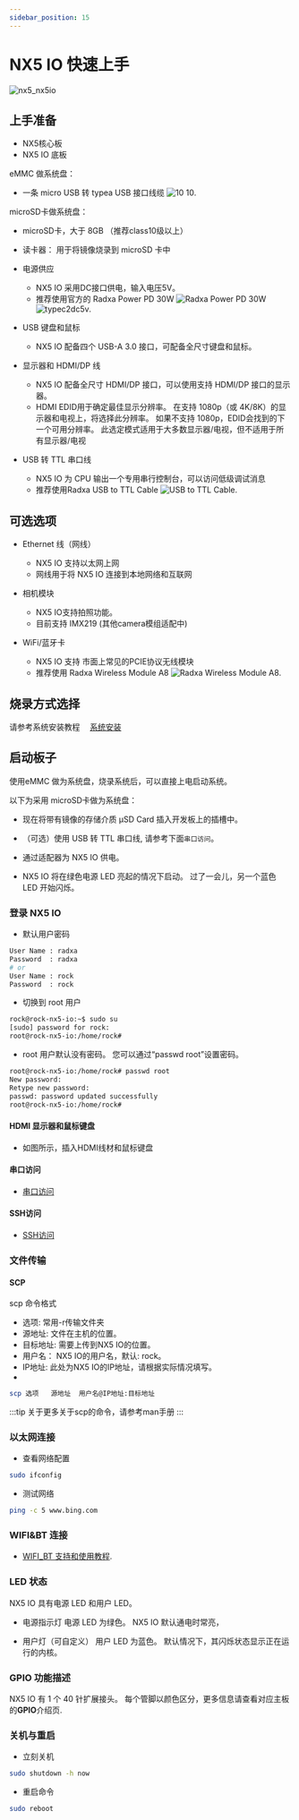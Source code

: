 ```yaml
---
sidebar_position: 15
---
```


# NX5 IO 快速上手

![nx5_nx5io](/img/nx5/nx5-io/nx5_io_with_module_main.webp)

## 上手准备

- NX5核心板
- NX5 IO 底板

eMMC 做系统盘：

- 一条 micro USB 转 typea USB 接口线缆 ![10 10](/img/nx5/others/typea2micro.webp).

microSD卡做系统盘：

- microSD卡，大于 8GB （推荐class10级以上）
- 读卡器： 用于将镜像烧录到 microSD 卡中

- 电源供应

  - NX5 IO 采用DC接口供电，输入电压5V。
  - 推荐使用官方的 Radxa Power PD 30W ![Radxa Power PD 30W](/img/accessories/pd-30w.webp) ![typec2dc5v](/img/nx5/others/typec2dc5v.webp).

- USB 键盘和鼠标

  - NX5 IO 配备四个 USB-A 3.0 接口，可配备全尺寸键盘和鼠标。

- 显示器和 HDMI/DP 线

  - NX5 IO 配备全尺寸 HDMI/DP 接口，可以使用支持 HDMI/DP 接口的显示器。
  - HDMI EDID用于确定最佳显示分辨率。 在支持 1080p（或 4K/8K）的显示器和电视上，将选择此分辨率。 如果不支持 1080p，EDID会找到的下一个可用分辨率。 此选定模式适用于大多数显示器/电视，但不适用于所有显示器/电视

- USB 转 TTL 串口线

  - NX5 IO 为 CPU 输出一个专用串行控制台，可以访问低级调试消息
  - 推荐使用Radxa USB to TTL Cable ![USB to TTL Cable](/img/accessories/usb-ttl.webp).

## 可选选项

- Ethernet 线（网线）

  - NX5 IO 支持以太网上网
  - 网线用于将 NX5 IO 连接到本地网络和互联网

- 相机模块

  - NX5 IO支持拍照功能。
  - 目前支持 IMX219 (其他camera模组适配中)

- WiFi/蓝牙卡
  - NX5 IO 支持 市面上常见的PCIE协议无线模块
  - 推荐使用 Radxa Wireless Module A8
    ![Radxa Wireless Module A8](/img/accessories/a8-module-01.webp).

## 烧录方式选择

请参考系统安装教程
&emsp;[系统安装](/compute-module/nx5/install_os.md)

## 启动板子

使用eMMC 做为系统盘，烧录系统后，可以直接上电启动系统。

以下为采用 microSD卡做为系统盘：

- 现在将带有镜像的存储介质 μSD Card 插入开发板上的插槽中。

- （可选）使用 USB 转 TTL 串口线, 请参考下面`串口访问`。

- 通过适配器为 NX5 IO 供电。

- NX5 IO 将在绿色电源 LED 亮起的情况下启动。 过了一会儿，另一个蓝色 LED 开始闪烁。

### 登录 NX5 IO

- 默认用户密码

```bash
User Name : radxa
Password  : radxa
# or
User Name : rock
Password  : rock
```

- 切换到 root 用户

```bash
rock@rock-nx5-io:~$ sudo su
[sudo] password for rock:
root@rock-nx5-io:/home/rock#
```

- root 用户默认没有密码。 您可以通过“passwd root”设置密码。

```bash
root@rock-nx5-io:/home/rock# passwd root
New password:
Retype new password:
passwd: password updated successfully
root@rock-nx5-io:/home/rock#
```

#### HDMI 显示器和鼠标键盘

- 如图所示，插入HDMI线材和鼠标键盘

#### 串口访问

- [串口访问](/general-tutorial/serial)

#### SSH访问

- [SSH访问](/radxa-os/config/ssh-access.md)

### 文件传输

#### SCP

scp 命令格式

- 选项: 常用-r传输文件夹
- 源地址: 文件在主机的位置。
- 目标地址: 需要上传到NX5 IO的位置。
- 用户名： NX5 IO的用户名，默认: rock。
- IP地址: 此处为NX5 IO的IP地址，请根据实际情况填写。
-

```bash
scp 选项   源地址  用户名@IP地址:目标地址
```

:::tip
关于更多关于scp的命令，请参考man手册
:::

### 以太网连接

- 查看网络配置

```bash
sudo ifconfig
```

- 测试网络

```bash
ping -c 5 www.bing.com
```

### WIFI&BT 连接

- [WIFI_BT 支持和使用教程](/accessories/wireless-a8).

### LED 状态

NX5 IO 具有电源 LED 和用户 LED。

- 电源指示灯
  电源 LED 为绿色。 NX5 IO 默认通电时常亮，

- 用户灯（可自定义）
  用户 LED 为蓝色。 默认情况下，其闪烁状态显示正在运行的内核。

### GPIO 功能描述

NX5 IO 有 1 个 40 针扩展接头。 每个管脚以颜色区分，更多信息请查看对应主板的**GPIO**介绍页.

### 关机与重启

- 立刻关机

```bash
sudo shutdown -h now
```

- 重启命令

```bash
sudo reboot
```
